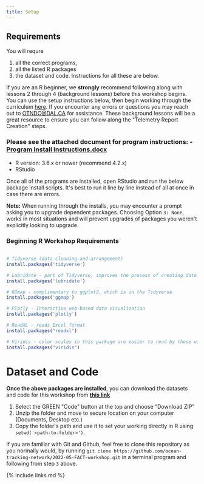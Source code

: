 ```yaml
---
title: Setup
---
```


## Requirements

You will requre 
1. all the correct programs, 
1. all the listed R packages 
1. the dataset and code. Instructions for all these are below.

If you are an R beginner, we **strongly** recommend following along with lessons 2 through 4 (background lessons) before this workshop begins. You can use the setup instructions below, then begin working through the curriculum [here](https://ocean-tracking-network.github.io/2022-05-FACT-workshop/01.1-Background-intro-to-r/index.html). If you encounter any errors or questions you may reach out to OTNDC@DAL.CA for assistance. These background lessons will be a great resource to ensure you can follow along the "Telemetry Report Creation" steps.


### Please see the attached document for program instructions: - [Program Install Instructions.docx](/Resources/install_instructions.docx)
- R version: 3.6.x or newer (recommend 4.2.x) 
- RStudio

Once all of the programs are installed, open RStudio and run the below package install scripts. It's best to run it line by line instead of all at once in case there are errors.

<b>Note:</b> When running through the installs, you may encounter a prompt asking you to upgrade dependent packages. Choosing Option `3: None`, works in most situations and will prevent upgrades of packages you weren't explicitly looking to upgrade.

### Beginning R Workshop Requirements

```r

# Tidyverse (data cleaning and arrangement)
install.packages('tidyverse')

# Lubridate - part of Tidyverse, improves the process of creating date objects
install.packages('lubridate')

# GGmap - complimentary to ggplot2, which is in the Tidyverse
install.packages('ggmap')

# Plotly - Interactive web-based data visualization
install.packages('plotly')

# ReadXL - reads Excel format
install.packages("readxl")

# Viridis - color scales in this package are easier to read by those with colorblindness, and print well in grey scale.
install.packages("viridis")
```


# Dataset and Code

<b>Once the above packages are installed</b>, you can download the datasets and code for this workshop from <b>[this link]([https://github.com/ocean-tracking-network/2022-05-FACT-workshop])</b>

1. Select the GREEN "Code" button at the top and choose "Download ZIP"
1. Unzip the folder and move to secure location on your computer (Documents, Desktop etc.)
1. Copy the folder's path and use it to set your working directly in R using `setwd('<path-to-folder>')`.

If you are familiar with Git and Github, feel free to clone this repository as you normally would, by running `git clone https://github.com/ocean-tracking-network/2022-05-FACT-workshop.git` in a terminal program and following from step `3` above.





{% include links.md %}
